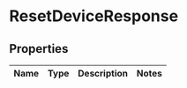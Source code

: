 
# ResetDeviceResponse

## Properties
Name | Type | Description | Notes
------------ | ------------- | ------------- | -------------



